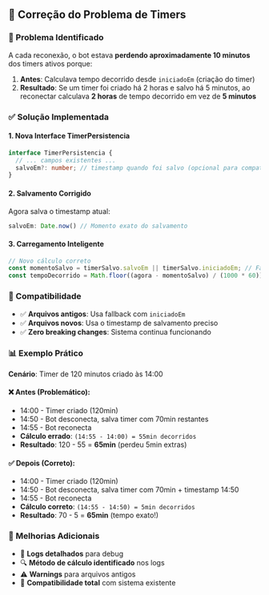 ## 🔧 Correção do Problema de Timers

### 🐛 Problema Identificado
A cada reconexão, o bot estava **perdendo aproximadamente 10 minutos** dos timers ativos porque:

1. **Antes**: Calculava tempo decorrido desde `iniciadoEm` (criação do timer)
2. **Resultado**: Se um timer foi criado há 2 horas e salvo há 5 minutos, ao reconectar calculava **2 horas** de tempo decorrido em vez de **5 minutos**

### ✅ Solução Implementada

#### 1. **Nova Interface TimerPersistencia**
```typescript
interface TimerPersistencia {
  // ... campos existentes ...
  salvoEm?: number; // timestamp quando foi salvo (opcional para compatibilidade)
}
```

#### 2. **Salvamento Corrigido**
Agora salva o timestamp atual:
```typescript
salvoEm: Date.now() // Momento exato do salvamento
```

#### 3. **Carregamento Inteligente**
```typescript
// Novo cálculo correto
const momentoSalvo = timerSalvo.salvoEm || timerSalvo.iniciadoEm; // Fallback
const tempoDecorrido = Math.floor((agora - momentoSalvo) / (1000 * 60));
```

### 🔄 Compatibilidade
- ✅ **Arquivos antigos**: Usa fallback com `iniciadoEm`
- ✅ **Arquivos novos**: Usa o timestamp de salvamento preciso
- ✅ **Zero breaking changes**: Sistema continua funcionando

### 📊 Exemplo Prático

**Cenário**: Timer de 120 minutos criado às 14:00

#### ❌ Antes (Problemático):
- 14:00 - Timer criado (120min)
- 14:50 - Bot desconecta, salva timer com 70min restantes
- 14:55 - Bot reconecta
- **Cálculo errado**: `(14:55 - 14:00) = 55min decorridos`
- **Resultado**: 120 - 55 = **65min** (perdeu 5min extras)

#### ✅ Depois (Correto):
- 14:00 - Timer criado (120min)
- 14:50 - Bot desconecta, salva timer com 70min + timestamp 14:50
- 14:55 - Bot reconecta
- **Cálculo correto**: `(14:55 - 14:50) = 5min decorridos`
- **Resultado**: 70 - 5 = **65min** (tempo exato!)

### 🚀 Melhorias Adicionais
- 📝 **Logs detalhados** para debug
- 🔍 **Método de cálculo identificado** nos logs
- ⚠️ **Warnings** para arquivos antigos
- 🔄 **Compatibilidade total** com sistema existente